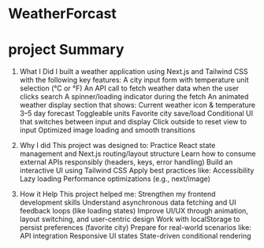 # WeatherForcast
# project Summary
1. What I Did
    I built a weather application using Next.js and Tailwind CSS with the following key features:
    A city input form with temperature unit selection (°C or °F)
    An API call to fetch weather data when the user clicks search
    A spinner/loading indicator during the fetch
    An animated weather display section that shows:
    Current weather icon & temperature
    3–5 day forecast
    Toggleable units
    Favorite city save/load
    Conditional UI that switches between input and display
    Click outside to reset view to input
    Optimized image loading and smooth transitions

2. Why I did
    This project was designed to:
    Practice React state management and Next.js routing/layout structure
    Learn how to consume external APIs responsibly (headers, keys, error handling)
    Build an interactive UI using Tailwind CSS
    Apply best practices like:
    Accessibility
    Lazy loading
    Performance optimizations (e.g., next/image)

3. How it Help
This project helped me:
    Strengthen my frontend development skills
    Understand asynchronous data fetching and UI feedback loops (like loading states)
    Improve UI/UX through animation, layout switching, and user-centric design
    Work with localStorage to persist preferences (favorite city)
    Prepare for real-world scenarios like:
        API integration
        Responsive UI states
        State-driven conditional rendering
